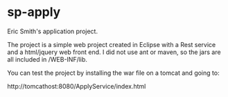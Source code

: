 sp-apply
========
Eric Smith's application project.

The project is a simple web project created in Eclipse with a Rest service and a html/jquery web front end. I did not use ant or maven, so the jars are all included in /WEB-INF/lib. 

You can test the project by installing the war file on a tomcat and going to:

http://tomcathost:8080/ApplyService/index.html

